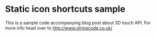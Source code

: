# Static icon shortcuts sample
This is a sample code accompanying blog post about 3D touch API. 
For more info head over to http://www.stringcode.co.uk/
